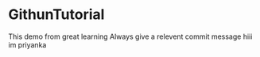 # GithunTutorial
This demo from great learning
Always give a relevent commit message
hiii im priyanka
